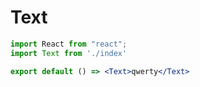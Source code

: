# Text

```jsx
import React from "react";
import Text from './index'

export default () => <Text>qwerty</Text>
```
